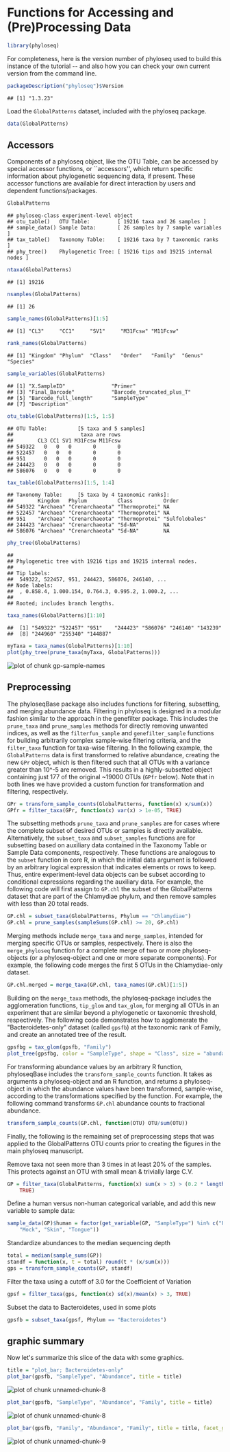 
<link href="http://kevinburke.bitbucket.org/markdowncss/markdown.css" rel="stylesheet"></link>


Functions for Accessing and (Pre)Processing Data
========================================================


```r
library(phyloseq)
```

For completeness, here is the version number of phyloseq used to build this instance of the tutorial -- and also how you can check your own current version from the command line.


```r
packageDescription("phyloseq")$Version
```

```
## [1] "1.3.23"
```

Load the `GlobalPatterns` dataset, included with the phyloseq package.

```r
data(GlobalPatterns)
```


## Accessors
Components of a phyloseq object, like the OTU Table, can be accessed by special accessor functions, or ``accessors'', which return specific information about phylogenetic sequencing data, if present. These accessor functions are available for direct interaction by users and dependent functions/packages.


```r
GlobalPatterns
```

```
## phyloseq-class experiment-level object
## otu_table()   OTU Table:         [ 19216 taxa and 26 samples ]
## sample_data() Sample Data:       [ 26 samples by 7 sample variables ]
## tax_table()   Taxonomy Table:    [ 19216 taxa by 7 taxonomic ranks ]
## phy_tree()    Phylogenetic Tree: [ 19216 tips and 19215 internal nodes ]
```

```r
ntaxa(GlobalPatterns)
```

```
## [1] 19216
```

```r
nsamples(GlobalPatterns)
```

```
## [1] 26
```

```r
sample_names(GlobalPatterns)[1:5]
```

```
## [1] "CL3"     "CC1"     "SV1"     "M31Fcsw" "M11Fcsw"
```

```r
rank_names(GlobalPatterns)
```

```
## [1] "Kingdom" "Phylum"  "Class"   "Order"   "Family"  "Genus"   "Species"
```

```r
sample_variables(GlobalPatterns)
```

```
## [1] "X.SampleID"               "Primer"                  
## [3] "Final_Barcode"            "Barcode_truncated_plus_T"
## [5] "Barcode_full_length"      "SampleType"              
## [7] "Description"
```

```r
otu_table(GlobalPatterns)[1:5, 1:5]
```

```
## OTU Table:          [5 taxa and 5 samples]
##                      taxa are rows
##        CL3 CC1 SV1 M31Fcsw M11Fcsw
## 549322   0   0   0       0       0
## 522457   0   0   0       0       0
## 951      0   0   0       0       0
## 244423   0   0   0       0       0
## 586076   0   0   0       0       0
```

```r
tax_table(GlobalPatterns)[1:5, 1:4]
```

```
## Taxonomy Table:     [5 taxa by 4 taxonomic ranks]:
##        Kingdom   Phylum          Class          Order         
## 549322 "Archaea" "Crenarchaeota" "Thermoprotei" NA            
## 522457 "Archaea" "Crenarchaeota" "Thermoprotei" NA            
## 951    "Archaea" "Crenarchaeota" "Thermoprotei" "Sulfolobales"
## 244423 "Archaea" "Crenarchaeota" "Sd-NA"        NA            
## 586076 "Archaea" "Crenarchaeota" "Sd-NA"        NA
```

```r
phy_tree(GlobalPatterns)
```

```
## 
## Phylogenetic tree with 19216 tips and 19215 internal nodes.
## 
## Tip labels:
## 	549322, 522457, 951, 244423, 586076, 246140, ...
## Node labels:
## 	, 0.858.4, 1.000.154, 0.764.3, 0.995.2, 1.000.2, ...
## 
## Rooted; includes branch lengths.
```

```r
taxa_names(GlobalPatterns)[1:10]
```

```
##  [1] "549322" "522457" "951"    "244423" "586076" "246140" "143239"
##  [8] "244960" "255340" "144887"
```

```r
myTaxa = taxa_names(GlobalPatterns)[1:10]
plot(phy_tree(prune_taxa(myTaxa, GlobalPatterns)))
```

![plot of chunk gp-sample-names](figure/gp-sample-names.png) 


## Preprocessing
The phyloseqBase package also includes functions for filtering, subsetting, and merging abundance data. Filtering in phyloseq is designed in a modular fashion similar to the approach in the genefilter package. This includes the `prune_taxa` and `prune_samples` methods for directly removing unwanted indices, as well as the `filterfun_sample` and `genefilter_sample` functions for building arbitrarily complex sample-wise filtering criteria, and the `filter_taxa` function for taxa-wise filtering. In the following example, the `GlobalPatterns` data is first transformed to relative abundance, creating the new `GPr` object, which is then filtered such that all OTUs with a variance greater than 10^-5 are removed. This results in a highly-subsetted object containing just 177 of the original ~19000 OTUs (`GPfr` below). Note that in both lines we have provided a custom function for transformation and filtering, respectively.


```r
GPr = transform_sample_counts(GlobalPatterns, function(x) x/sum(x))
GPfr = filter_taxa(GPr, function(x) var(x) > 1e-05, TRUE)
```


The subsetting methods `prune_taxa` and `prune_samples` are for cases where the complete subset of desired OTUs or samples is directly available. Alternatively, the `subset_taxa` and `subset_samples` functions are for subsetting based on auxiliary data contained in the Taxonomy Table or Sample Data components, respectively. These functions are analogous to the `subset` function in core R, in which the initial data argument is followed by an arbitrary logical expression that indicates elements or rows to keep. Thus, entire experiment-level data objects can be subset according to conditional expressions regarding the auxiliary data. For example, the following code will first assign to `GP.chl` the subset of the GlobalPatterns dataset that are part of the Chlamydiae phylum, and then remove samples with less than 20 total reads.


```r
GP.chl = subset_taxa(GlobalPatterns, Phylum == "Chlamydiae")
GP.chl = prune_samples(sampleSums(GP.chl) >= 20, GP.chl)
```


Merging methods include `merge_taxa` and `merge_samples`, intended for merging specific OTUs or samples, respectively.  There is also the `merge_phyloseq` function for a complete merge of two or more phyloseq-objects (or a phyloseq-object and one or more separate components). For example, the following code merges the first 5 OTUs in the Chlamydiae-only dataset.


```r
GP.chl.merged = merge_taxa(GP.chl, taxa_names(GP.chl)[1:5])
```


Building on the `merge_taxa` methods, the phyloseq-package includes the agglomeration functions, `tip_glom` and `tax_glom`, for merging all OTUs in an experiment that are similar beyond a phylogenetic or taxonomic threshold, respectively. The following code demonstrates how to agglomerate the "Bacteroidetes-only" dataset (called `gpsfb`) at the taxonomic rank of Family, and create an annotated tree of the result.


```r
gpsfbg = tax_glom(gpsfb, "Family")
plot_tree(gpsfbg, color = "SampleType", shape = "Class", size = "abundance")
```


For transforming abundance values by an arbitrary R function, phyloseqBase includes the `transform_sample_counts` function. It takes as arguments a phyloseq-object and an R function, and returns a phyloseq-object in which the abundance values have been transformed, sample-wise, according to the transformations specified by the function. For example, the following command transforms `GP.chl` abundance counts to fractional abundance.


```r
transform_sample_counts(GP.chl, function(OTU) OTU/sum(OTU))
```


Finally, the following is the remaining set of preprocessing steps that was applied to the GlobalPatterns OTU counts prior to creating the figures in the main phyloseq manuscript.

Remove taxa not seen more than 3 times in at least 20% of the samples. This protects against an OTU with small mean & trivially large C.V.

```r
GP = filter_taxa(GlobalPatterns, function(x) sum(x > 3) > (0.2 * length(x)), 
    TRUE)
```


Define a human versus non-human categorical variable, and add this new variable to sample data:

```r
sample_data(GP)$human = factor(get_variable(GP, "SampleType") %in% c("Feces", 
    "Mock", "Skin", "Tongue"))
```


Standardize abundances to the median sequencing depth

```r
total = median(sample_sums(GP))
standf = function(x, t = total) round(t * (x/sum(x)))
gps = transform_sample_counts(GP, standf)
```


Filter the taxa using a cutoff of 3.0 for the Coefficient of Variation

```r
gpsf = filter_taxa(gps, function(x) sd(x)/mean(x) > 3, TRUE)
```


Subset the data to  Bacteroidetes, used in some plots

```r
gpsfb = subset_taxa(gpsf, Phylum == "Bacteroidetes")
```


## graphic summary
Now let's summarize this slice of the data with some graphics.


```r
title = "plot_bar; Bacteroidetes-only"
plot_bar(gpsfb, "SampleType", "Abundance", title = title)
```

![plot of chunk unnamed-chunk-8](figure/unnamed-chunk-81.png) 

```r
plot_bar(gpsfb, "SampleType", "Abundance", "Family", title = title)
```

![plot of chunk unnamed-chunk-8](figure/unnamed-chunk-82.png) 



```r
plot_bar(gpsfb, "Family", "Abundance", "Family", title = title, facet_grid = "SampleType~.")
```

![plot of chunk unnamed-chunk-9](figure/unnamed-chunk-9.png) 


